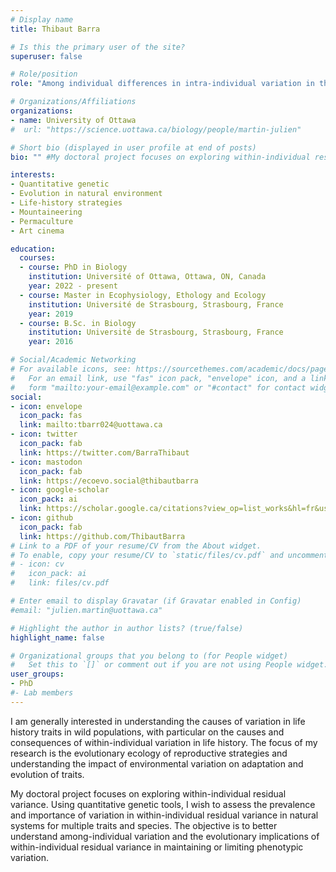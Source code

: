 ```yaml
---
# Display name
title: Thibaut Barra

# Is this the primary user of the site?
superuser: false

# Role/position
role: "Among individual differences in intra-individual variation in the wild, its importance and evolutionary consequences"

# Organizations/Affiliations
organizations:
- name: University of Ottawa
#  url: "https://science.uottawa.ca/biology/people/martin-julien"

# Short bio (displayed in user profile at end of posts)
bio: "" #My doctoral project focuses on exploring within-individual residual variance. Using quantitative genetic tools, I wish to assess the prevalence and importance of variation in within-individual residual variance in natural systems for multiple traits and species. The objective is to better understand among-individual variation and the evolutionary implications of within-individual residual variance in maintaining or limiting phenotypic variation.

interests:
- Quantitative genetic
- Evolution in natural environment
- Life-history strategies
- Mountaineering
- Permaculture
- Art cinema

education:
  courses:
  - course: PhD in Biology
    institution: Université of Ottawa, Ottawa, ON, Canada
    year: 2022 - present
  - course: Master in Ecophysiology, Ethology and Ecology
    institution: Université de Strasbourg, Strasbourg, France
    year: 2019
  - course: B.Sc. in Biology
    institution: Université de Strasbourg, Strasbourg, France
    year: 2016

# Social/Academic Networking
# For available icons, see: https://sourcethemes.com/academic/docs/page-builder/#icons
#   For an email link, use "fas" icon pack, "envelope" icon, and a link in the
#   form "mailto:your-email@example.com" or "#contact" for contact widget.
social:
- icon: envelope
  icon_pack: fas
  link: mailto:tbarr024@uottawa.ca
- icon: twitter
  icon_pack: fab
  link: https://twitter.com/BarraThibaut
- icon: mastodon
  icon_pack: fab
  link: https://ecoevo.social@thibautbarra
- icon: google-scholar
  icon_pack: ai
  link: https://scholar.google.ca/citations?view_op=list_works&hl=fr&user=iFU2WXAAAAAJ
- icon: github
  icon_pack: fab
  link: https://github.com/ThibautBarra
# Link to a PDF of your resume/CV from the About widget.
# To enable, copy your resume/CV to `static/files/cv.pdf` and uncomment the lines below.
# - icon: cv
#   icon_pack: ai
#   link: files/cv.pdf

# Enter email to display Gravatar (if Gravatar enabled in Config)
#email: "julien.martin@uottawa.ca"

# Highlight the author in author lists? (true/false)
highlight_name: false

# Organizational groups that you belong to (for People widget)
#   Set this to `[]` or comment out if you are not using People widget.
user_groups:
- PhD
#- Lab members
---
```


I am generally interested in understanding the causes of variation in life history traits in wild populations, with particular on the causes and consequences of within-individual variation in life history. The focus of my research is the evolutionary ecology of reproductive strategies and understanding the impact of environmental variation on adaptation and evolution of traits.

My doctoral project focuses on exploring within-individual residual variance. Using quantitative genetic tools, I wish to assess the prevalence and importance of variation in within-individual residual variance in natural systems for multiple traits and species. The objective is to better understand among-individual variation and the evolutionary implications of within-individual residual variance in maintaining or limiting phenotypic variation.
